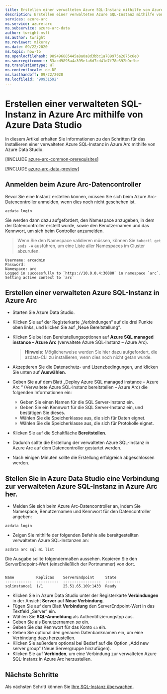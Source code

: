 ```yaml
---
title: Erstellen einer verwalteten Azure SQL-Instanz mithilfe von Azure Data Studio
description: Erstellen einer verwalteten Azure SQL-Instanz mithilfe von Azure Data Studio
services: azure-arc
ms.service: azure-arc
ms.subservice: azure-arc-data
author: twright-msft
ms.author: twright
ms.reviewer: mikeray
ms.date: 09/22/2020
ms.topic: how-to
ms.openlocfilehash: 989496885445a8a0a8d3bbc1a789975a2875c6e0
ms.sourcegitcommit: 53acd9895a4a395efa6d7cd41d7f78e392b9cfbe
ms.translationtype: HT
ms.contentlocale: de-DE
ms.lasthandoff: 09/22/2020
ms.locfileid: "90931592"
---
```

# <a name="create-sql-managed-instance---azure-arc-using-azure-data-studio"></a>Erstellen einer verwalteten SQL-Instanz in Azure Arc mithilfe von Azure Data Studio

In diesem Artikel erhalten Sie Informationen zu den Schritten für das Installieren einer verwalteten Azure SQL-Instanz in Azure Arc mithilfe von Azure Data Studio.

[!INCLUDE [azure-arc-common-prerequisites](../../../includes/azure-arc-common-prerequisites.md)]

[!INCLUDE [azure-arc-data-preview](../../../includes/azure-arc-data-preview.md)]

## <a name="log-in-to-the-azure-arc-data-controller"></a>Anmelden beim Azure Arc-Datencontroller

Bevor Sie eine Instanz erstellen können, müssen Sie sich beim Azure Arc-Datencontroller anmelden, wenn dies noch nicht geschehen ist.

```console
azdata login
```

Sie werden dann dazu aufgefordert, den Namespace anzugeben, in dem der Datencontroller erstellt wurde, sowie den Benutzernamen und das Kennwort, um sich beim Controller anzumelden.  

> Wenn Sie den Namespace validieren müssen, können Sie ```kubectl get pods -A``` ausführen, um eine Liste aller Namespaces im Cluster abzurufen.

```console
Username: arcadmin
Password:
Namespace: arc
Logged in successfully to `https://10.0.0.4:30080` in namespace `arc`. Setting active context to `arc`
```

## <a name="create-azure-sql-managed-instance-on-azure-arc"></a>Erstellen einer verwalteten Azure SQL-Instanz in Azure Arc

- Starten Sie Azure Data Studio.
- Klicken Sie auf der Registerkarte „Verbindungen“ auf die drei Punkte oben links, und klicken Sie auf „Neue Bereitstellung“.
- Klicken Sie bei den Bereitstellungsoptionen auf **Azure SQL managed instance – Azure Arc** (verwaltete Azure SQL-Instanz – Azure Arc). 
  > **Hinweis:** Möglicherweise werden Sie hier dazu aufgefordert, die azdata-CLI zu installieren, wenn dies noch nicht getan wurde.
- Akzeptieren Sie die Datenschutz- und Lizenzbedingungen, und klicken Sie unten auf **Auswählen**.



- Geben Sie auf dem Blatt „Deploy Azure SQL managed instance – Azure Arc “ (Verwaltete Azure SQL-Instanz bereitstellen – Azure Arc) die folgenden Informationen ein:
  - Geben Sie einen Namen für die SQL Server-Instanz ein.
  - Geben Sie ein Kennwort für die SQL Server-Instanz ein, und bestätigen Sie dieses.
  - Wählen Sie die Speicherklasse aus, die sich für Daten eignet.
  - Wählen Sie die Speicherklasse aus, die sich für Protokolle eignet.

- Klicken Sie auf die Schaltfläche **Bereitstellen**.

- Dadurch sollte die Erstellung der verwalteten Azure SQL-Instanz in Azure Arc auf dem Datencontroller gestartet werden.

- Nach einigen Minuten sollte die Erstellung erfolgreich abgeschlossen werden.

## <a name="connect-to-azure-sql-managed-instance---azure-arc-from-azure-data-studio"></a>Stellen Sie in Azure Data Studio eine Verbindung zur verwalteten Azure SQL-Instanz in Azure Arc her.

- Melden Sie sich beim Azure Arc-Datencontroller an, indem Sie Namespace, Benutzernamen und Kennwort für den Datencontroller angeben: 
```console
azdata login
```

- Zeigen Sie mithilfe der folgenden Befehle alle bereitgestellten verwalteten Azure SQL-Instanzen an:

```console
azdata arc sql mi list
```

Die Ausgabe sollte folgendermaßen aussehen. Kopieren Sie den ServerEndpoint-Wert (einschließlich der Portnummer) von dort.

```console

Name          Replicas    ServerEndpoint     State
------------  ----------  -----------------  -------
sqlinstance1  1/1         25.51.65.109:1433  Ready
```

- Klicken Sie in Azure Data Studio unter der Registerkarte **Verbindungen** in der Ansicht **Server** auf **Neue Verbindung**.
- Fügen Sie auf dem Blatt **Verbindung** den ServerEndpoint-Wert in das Textfeld „Server“ ein.
- Wählen Sie **SQL-Anmeldung** als Authentifizierungstyp aus.
- Geben Sie als Benutzernamen *sa* ein.
- Geben Sie das Kennwort für das Konto `sa` ein.
- Geben Sie optional den genauen Datenbanknamen ein, um eine Verbindung dazu herzustellen.
- Klicken Sie außerdem optional bei Bedarf auf die Option „Add new server group“ (Neue Servergruppe hinzufügen).
- Klicken Sie auf **Verbinden**, um eine Verbindung zur verwalteten Azure SQL-Instanz in Azure Arc herzustellen.




## <a name="next-steps"></a>Nächste Schritte

Als nächsten Schritt können Sie [Ihre SQL-Instanz überwachen](monitor-grafana-kibana.md).
